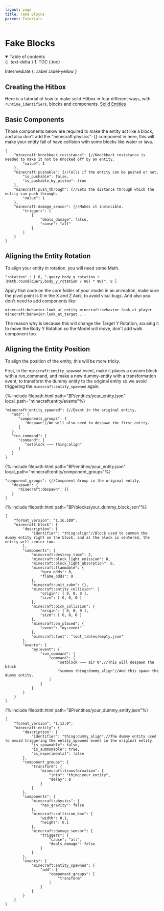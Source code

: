 ```yaml
---
layout: page
title: Fake Blocks
parent: Tutorials
---
```


# Fake Blocks

<details id="toc" open markdown="block">
  <summary>
    Table of contents
  </summary>
  {: .text-delta }
1. TOC
{:toc}
</details>

Intermediate
{: .label .label-yellow }

## Creating the Hitbox

Here is a tutorial of how to make solid Hitbox in four different ways, with `runtime_identifiers`, blocks and components. [Solid Entities](https://wiki.bedrock.dev/tutorials/solid-entities)

## Basic Components

Those components below are required to make the entity act like a block, and also don't add the "minecraft:physics": {} component in here, this will make your entity fall of have collision with some blocks like water or lava.

```jsonc
{
    "minecraft:knockback_resistance": {//Knockback resistance is needed to make it not be Knocked off by an entity.
        "value": 1
    },
    "minecraft:pushable": {//Tells if the entity can be pushed or not.
        "is_pushable": false,
        "is_pushable_by_piston": true
    },
    "minecraft:push_through": {//Sets the distance through which the entity can push through.
        "value": 1
    },
    "minecraft:damage_sensor": {//Makes it invincible.
        "triggers": [
            {
                "deals_damage": false,
                "cause": "all"
            }
        ]
    }
}
```

## Aligning the Entity Rotation

To align your entity in rotation, you will need some Math.

```jsonc
"rotation" : [ 0, "-query.body_y_rotation + (Math.round(query.body_y_rotation / 90) * 90)", 0 ]
```

Apply that code on the core folder of your model in an animation, make sure the pivot point is 0 in the X and Z Axis, to avoid visul bugs. And also you don't need to add components like:

`minecraft:behavior.look_at_entity
minecraft:behavior.look_at_player
minecraft:behavior.look_at_target
...`

The reason why is because this will change the Target Y Rotation, acusing it to move the Body Y Rotation so the Model will move, don't add walk component too.

## Aligning the Entity Position

To align the position of the entity, this will be more tricky.

First, in the `minecraft:entity_spawned` event, make it places a custom block with a run_command, and make a new dummy-entity with a transformation event, to transform the dummy entity to the original entity so we avoid triggering the `minecraft:entity_spawned` again. 

{% include filepath.html path="BP/entities/your_entity.json" local_path="minecraft:entity/events"%}

```jsonc
"minecraft:entity_spawned": {//Event in the original entity.
   "add": {
      "components_groups": [
         "despawn"//We will also need to despawn the first entity.
      ]
   },
   "run_command": {
      "command": [
         "setblock ~~~ thing:align"
      ]
   }
}
```

{% include filepath.html path="BP/entities/your_entity.json" local_path="minecraft:entity/component_groups"%}

```jsonc
"component_groups": {//Component Group in the original entity.
   "despawn": {
      "minecraft:despawn": {}
   }
}
```

{% include filepath.html path="BP/blocks/your_dummy_block.json"%}

```jsonc
{
    "format_version": "1.16.100",
    "minecraft:block": {
        "description": {
            "identifier": "thing:align"//Block used to summon the dummy entity right on the block, and as the block is centered, the entity will center too.
        },
        "components": {
            "minecraft:destroy_time": 2,
            "minecraft:block_light_emission": 0,
            "minecraft:block_light_absorption": 0,
            "minecraft:flammable": {
                "burn_odds": 0,
                "flame_odds": 0
            },
            "minecraft:unit_cube": {},
            "minecraft:entity_collision": {
                "origin": [ 0, 0, 0 ],
                "size": [ 0, 0, 0 ]
            },
            "minecraft:pick_collision": {
                "origin": [ 0, 0, 0 ],
                "size": [ 0, 0, 0 ]
            },
            "minecraft:on_placed": {
                "event": "my:event"
            },
            "minecraft:loot": "loot_tables/empty.json"
        },
        "events": {
            "my:event": {
                "run_command": {
                    "command": [
                        "setblock ~~~ air 0",//This will despawn the block
                        "summon thing:dummy_align"//And this spawn the dummy entity.
                    ]
                }
            }
        }
    }
}
```

{% include filepath.html path="BP/entities/your_dummy_entity.json"%}

```jsonc
{
    "format_version": "1.13.0",
    "minecraft:entity": {
        "description": {
            "identifier": "thing:dummy_align",//The dummy entity used to avoid triggering the entity_spawned event in the original entity.
            "is_spawnable": false,
            "is_summonable": true,
            "is_experimental": false
        },
        "component_groups": {
            "transform": {
                "minecraft:transformation": {
                    "into": "thing:your_entity",
                    "delay": 0
                }
            }
        },
        "components": {
            "minecraft:physics": {
                "has_gravity": false
            },
            "minecraft:collision_box": {
                "width": 0.1,
                "height": 0.1
            },
            "minecraft:damage_sensor": {
                "triggers": {
                    "cause": "all",
                    "deals_damage": false
                }
            }
        },
        "events": {
            "minecraft:entity_spawned": {
                "add": {
                    "component_groups": [
                        "transform"
                    ]
                }
            }
        }
    }
}
```
